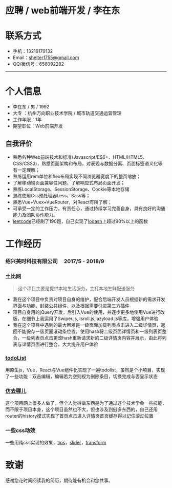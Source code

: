 # 应聘 / web前端开发 / 李在东

# 联系方式

- 手机：13216179132
- Email：shelter1755@gmail.com 
- QQ/微信号：656092282

------

# 个人信息

- 李在东 / 男 / 1992
- 大专 ：杭州万向职业技术学院 / 城市轨道交通运营管理 
- 工作年限：1年
- 期望职位：Web前端开发

## 自我评价

- 熟悉各种Web前端技术和标准(Javascript/ES6+、HTML/HTML5、CSS/CSS3)，熟悉页面架构和布局，对表现与数据分离、页面标签语义化等有一定理解；
- 熟练运用rem单位和flex布局实现不同浏览器宽度下的整页缩放；
- 了解移动端页面兼容性问题，了解响应式布局页面开发；
- 熟练LocalStorage、SessionStorage、Cookie等本地存储
- 熟练使用Css预处理器Less，Sass等；
- 熟悉Vue+Vuex+VueRouter，对React有所了解；
- 可承受一定的工作压力，有责任心，通过持续学习完善自身，具有良好的沟通能力及团队协作能力。
- [leetcode](https://leetcode.com/liZaidong/)已经刷了190题，自己实现了[lodash](https://lizaidong.github.io/miao/lodash/lizaidong-lodash.js)上超过90%以上的函数

# 工作经历

### 绍兴美时科技有限公司     2017/5 - 2018/9

### 土比网

> 这个项目主要是提供本地生活服务，主打本地生鲜配送服务

- 我在这个项目中负责对项目自身的维护，配合后端开发人员根据新的需求开发界面与功能，封装公共组件，以及根据需要引进第三方插件 
- 项目自身用的jQuery开发，后引入Vue的使用，并逐步更多地使用Vue进行改版，在细节上我运用了Swiper.js, Isroll.js,lazyload.js等库，增强用户体验
- 我在这个项目中遇到的最大困难是一级页面加载列表点击进入二级详情页，返回不能保存一级页面滚动条位置，使用hash将二级页面详情页和一级列表页整合，一级列表页点击更改hash重新请求新的二级详情页内容并展示，由此将列表与详情页面进行整合，大大提升用户体验

### [todoList](https://lizaidong.github.io/miao/todo-list/todo-vue.html)

用原生js，Vue，React与Vue组件化实现了一遍todolist，虽然是个小项目，实现了一些功能：双击编辑，编辑若为空则视为删除条目，切换完成与否显示状态

### [仿去哪儿](https://github.com/LiZaidong/travel) 

这个项目网上很多人做了，但个人觉得做东西是为了通过这个技术学会一些技能，而不限于项目本身，这个项目虽然也不大，但也涉及到挺多东西的，自己还用router的history模式实现了首页点击进入详情页首页缓存得以记住滚动位置

### 一些css动效

一些用纯css实现的效果，[tips](https://lizaidong.github.io/miao/balloon-css.html)，[slider](https://lizaidong.github.io/miao/slider/index-1.html)，[transform](https://lizaidong.github.io/miao/transform.html)

# 致谢

  感谢您花时间阅读我的简历，期待能有机会和您共事。

